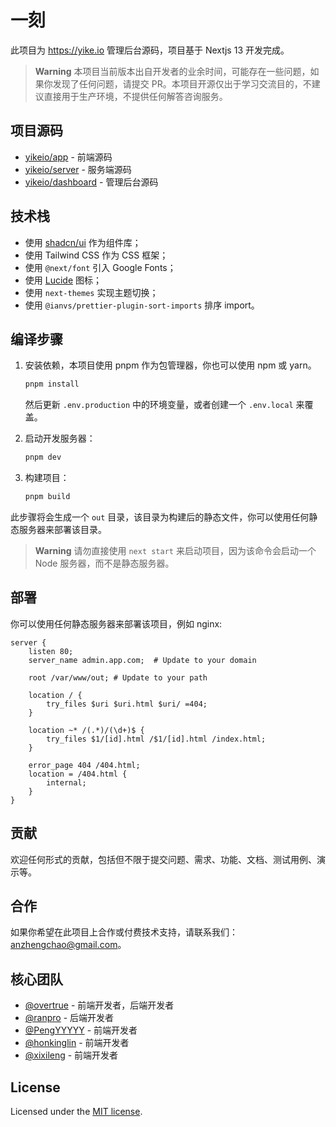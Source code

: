 # 一刻

此项目为 <https://yike.io> 管理后台源码，项目基于 Nextjs 13 开发完成。

> **Warning**
> 本项目当前版本出自开发者的业余时间，可能存在一些问题，如果你发现了任何问题，请提交 PR。本项目开源仅出于学习交流目的，不建议直接用于生产环境，不提供任何解答咨询服务。

## 项目源码

- [yikeio/app](https://github.com/yikeio/app) - 前端源码
- [yikeio/server](https://github.com/yikeio/server) - 服务端源码
- [yikeio/dashboard](https://github.com/yikeio/dashboard) - 管理后台源码

## 技术栈

- 使用 [shadcn/ui](https://ui.shadcn.com/) 作为组件库；
- 使用 Tailwind CSS 作为 CSS 框架；
- 使用 `@next/font` 引入 Google Fonts；
- 使用 [Lucide](https://lucide.dev) 图标；
- 使用 `next-themes` 实现主题切换；
- 使用 `@ianvs/prettier-plugin-sort-imports` 排序 import。

## 编译步骤

1. 安装依赖，本项目使用 pnpm 作为包管理器，你也可以使用 npm 或 yarn。

    ```bash
    pnpm install
    ```

    然后更新 `.env.production` 中的环境变量，或者创建一个 `.env.local` 来覆盖。

1. 启动开发服务器：

    ```bash
    pnpm dev
    ```

1. 构建项目：

    ```bash
    pnpm build
    ```

此步骤将会生成一个 `out` 目录，该目录为构建后的静态文件，你可以使用任何静态服务器来部署该目录。

> **Warning**
> 请勿直接使用 `next start` 来启动项目，因为该命令会启动一个 Node 服务器，而不是静态服务器。

## 部署

你可以使用任何静态服务器来部署该项目，例如 nginx:

```nginx
server {
    listen 80;
    server_name admin.app.com;  # Update to your domain

    root /var/www/out; # Update to your path

    location / {
        try_files $uri $uri.html $uri/ =404;
    }

    location ~* /(.*)/(\d+)$ {
        try_files $1/[id].html /$1/[id].html /index.html;
    }

    error_page 404 /404.html;
    location = /404.html {
        internal;
    }
}
```

## 贡献

欢迎任何形式的贡献，包括但不限于提交问题、需求、功能、文档、测试用例、演示等。

## 合作

如果你希望在此项目上合作或付费技术支持，请联系我们：<anzhengchao@gmail.com>。

## 核心团队

- [@overtrue](https://github.com/overtrue) - 前端开发者，后端开发者
- [@ranpro](https://github.com/ranpro) - 后端开发者
- [@PengYYYYY](https://github.com/PengYYYYY) - 前端开发者
- [@honkinglin](https://github.com/honkinglin) - 前端开发者
- [@xixileng](https://github.com/xixileng) - 前端开发者

## License

Licensed under the [MIT license](https://github.com/yikeio/app/blob/main/LICENSE.md).
